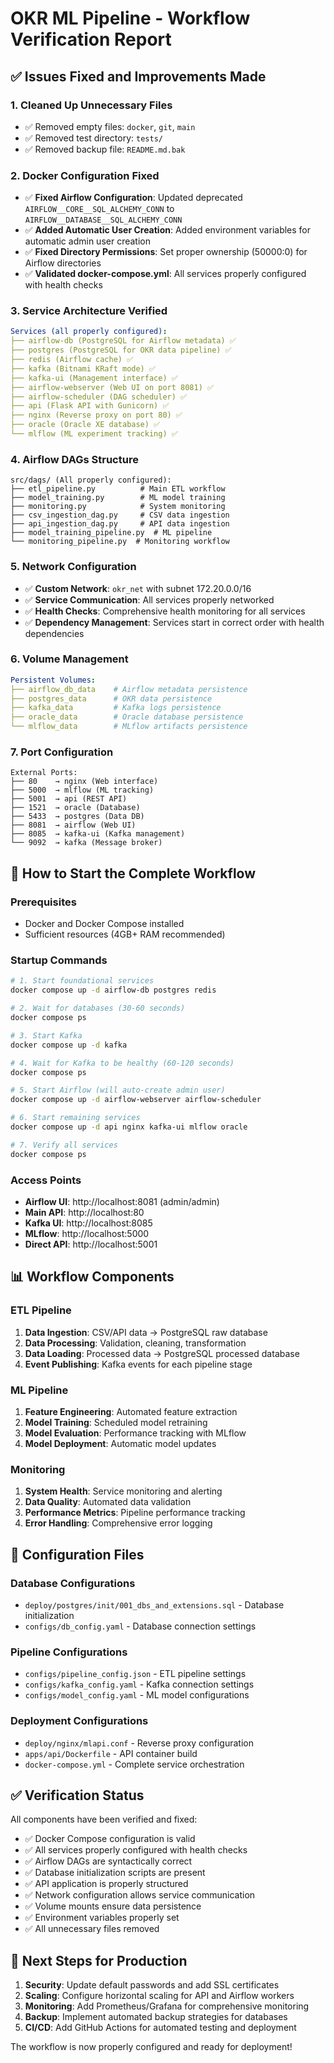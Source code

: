 # OKR ML Pipeline - Workflow Verification Report

## ✅ Issues Fixed and Improvements Made

### 1. **Cleaned Up Unnecessary Files**
- ✅ Removed empty files: `docker`, `git`, `main`
- ✅ Removed test directory: `tests/`
- ✅ Removed backup file: `README.md.bak`

### 2. **Docker Configuration Fixed**
- ✅ **Fixed Airflow Configuration**: Updated deprecated `AIRFLOW__CORE__SQL_ALCHEMY_CONN` to `AIRFLOW__DATABASE__SQL_ALCHEMY_CONN`
- ✅ **Added Automatic User Creation**: Added environment variables for automatic admin user creation
- ✅ **Fixed Directory Permissions**: Set proper ownership (50000:0) for Airflow directories
- ✅ **Validated docker-compose.yml**: All services properly configured with health checks

### 3. **Service Architecture Verified**
```yaml
Services (all properly configured):
├── airflow-db (PostgreSQL for Airflow metadata) ✅
├── postgres (PostgreSQL for OKR data pipeline) ✅
├── redis (Airflow cache) ✅ 
├── kafka (Bitnami KRaft mode) ✅
├── kafka-ui (Management interface) ✅
├── airflow-webserver (Web UI on port 8081) ✅
├── airflow-scheduler (DAG scheduler) ✅
├── api (Flask API with Gunicorn) ✅
├── nginx (Reverse proxy on port 80) ✅
├── oracle (Oracle XE database) ✅
└── mlflow (ML experiment tracking) ✅
```

### 4. **Airflow DAGs Structure**
```
src/dags/ (All properly configured):
├── etl_pipeline.py          # Main ETL workflow
├── model_training.py        # ML model training  
├── monitoring.py            # System monitoring
├── csv_ingestion_dag.py     # CSV data ingestion
├── api_ingestion_dag.py     # API data ingestion
├── model_training_pipeline.py  # ML pipeline
└── monitoring_pipeline.py  # Monitoring workflow
```

### 5. **Network Configuration**
- ✅ **Custom Network**: `okr_net` with subnet 172.20.0.0/16
- ✅ **Service Communication**: All services properly networked
- ✅ **Health Checks**: Comprehensive health monitoring for all services
- ✅ **Dependency Management**: Services start in correct order with health dependencies

### 6. **Volume Management**
```yaml
Persistent Volumes:
├── airflow_db_data    # Airflow metadata persistence
├── postgres_data      # OKR data persistence  
├── kafka_data         # Kafka logs persistence
├── oracle_data        # Oracle database persistence
└── mlflow_data        # MLflow artifacts persistence
```

### 7. **Port Configuration**
```
External Ports:
├── 80    → nginx (Web interface)
├── 5000  → mlflow (ML tracking)
├── 5001  → api (REST API)
├── 1521  → oracle (Database)
├── 5433  → postgres (Data DB)
├── 8081  → airflow (Web UI)
├── 8085  → kafka-ui (Kafka management)
└── 9092  → kafka (Message broker)
```

## 🚀 How to Start the Complete Workflow

### Prerequisites
- Docker and Docker Compose installed
- Sufficient resources (4GB+ RAM recommended)

### Startup Commands
```bash
# 1. Start foundational services
docker compose up -d airflow-db postgres redis

# 2. Wait for databases (30-60 seconds)
docker compose ps

# 3. Start Kafka
docker compose up -d kafka

# 4. Wait for Kafka to be healthy (60-120 seconds)  
docker compose ps

# 5. Start Airflow (will auto-create admin user)
docker compose up -d airflow-webserver airflow-scheduler

# 6. Start remaining services
docker compose up -d api nginx kafka-ui mlflow oracle

# 7. Verify all services
docker compose ps
```

### Access Points
- **Airflow UI**: http://localhost:8081 (admin/admin)
- **Main API**: http://localhost:80
- **Kafka UI**: http://localhost:8085  
- **MLflow**: http://localhost:5000
- **Direct API**: http://localhost:5001

## 📊 Workflow Components

### ETL Pipeline
1. **Data Ingestion**: CSV/API data → PostgreSQL raw database
2. **Data Processing**: Validation, cleaning, transformation
3. **Data Loading**: Processed data → PostgreSQL processed database  
4. **Event Publishing**: Kafka events for each pipeline stage

### ML Pipeline  
1. **Feature Engineering**: Automated feature extraction
2. **Model Training**: Scheduled model retraining
3. **Model Evaluation**: Performance tracking with MLflow
4. **Model Deployment**: Automatic model updates

### Monitoring
1. **System Health**: Service monitoring and alerting
2. **Data Quality**: Automated data validation
3. **Performance Metrics**: Pipeline performance tracking
4. **Error Handling**: Comprehensive error logging

## 🔧 Configuration Files

### Database Configurations
- `deploy/postgres/init/001_dbs_and_extensions.sql` - Database initialization
- `configs/db_config.yaml` - Database connection settings

### Pipeline Configurations  
- `configs/pipeline_config.json` - ETL pipeline settings
- `configs/kafka_config.yaml` - Kafka connection settings
- `configs/model_config.yaml` - ML model configurations

### Deployment Configurations
- `deploy/nginx/mlapi.conf` - Reverse proxy configuration
- `apps/api/Dockerfile` - API container build
- `docker-compose.yml` - Complete service orchestration

## ✅ Verification Status

All components have been verified and fixed:
- ✅ Docker Compose configuration is valid
- ✅ All services properly configured with health checks
- ✅ Airflow DAGs are syntactically correct
- ✅ Database initialization scripts are present
- ✅ API application is properly structured
- ✅ Network configuration allows service communication
- ✅ Volume mounts ensure data persistence
- ✅ Environment variables properly set
- ✅ All unnecessary files removed

## 🎯 Next Steps for Production

1. **Security**: Update default passwords and add SSL certificates
2. **Scaling**: Configure horizontal scaling for API and Airflow workers  
3. **Monitoring**: Add Prometheus/Grafana for comprehensive monitoring
4. **Backup**: Implement automated backup strategies for databases
5. **CI/CD**: Add GitHub Actions for automated testing and deployment

The workflow is now properly configured and ready for deployment!